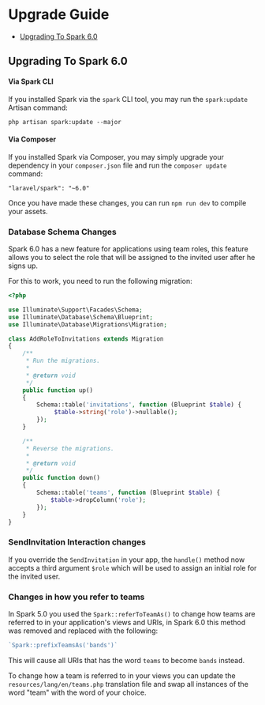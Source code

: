 # Upgrade Guide

- [Upgrading To Spark 6.0](#upgrade-spark-6.0)

<a name="upgrade-spark-6.0"></a>
## Upgrading To Spark 6.0

#### Via Spark CLI

If you installed Spark via the `spark` CLI tool, you may run the `spark:update` Artisan command:

    php artisan spark:update --major

#### Via Composer

If you installed Spark via Composer, you may simply upgrade your dependency in your `composer.json` file and run the `composer update` command:

    "laravel/spark": "~6.0"

Once you have made these changes, you can run `npm run dev` to compile your assets.

### Database Schema Changes

Spark 6.0 has a new feature for applications using team roles, this feature allows you to select the role that will be assigned to the invited user after he signs up.

For this to work, you need to run the following migration:

```php
<?php

use Illuminate\Support\Facades\Schema;
use Illuminate\Database\Schema\Blueprint;
use Illuminate\Database\Migrations\Migration;

class AddRoleToInvitations extends Migration
{
    /**
     * Run the migrations.
     *
     * @return void
     */
    public function up()
    {
        Schema::table('invitations', function (Blueprint $table) {
		     $table->string('role')->nullable();
        });
    }

    /**
     * Reverse the migrations.
     *
     * @return void
     */
    public function down()
    {
        Schema::table('teams', function (Blueprint $table) {
            $table->dropColumn('role');
        });
    }
}
```


### SendInvitation Interaction changes

If you override the `SendInvitation` in your app, the `handle()` method now accepts a third argument `$role` which will be used to assign an initial role for the invited user.


### Changes in how you refer to teams

In Spark 5.0 you used the `Spark::referToTeamAs()` to change how teams are referred to in your application's views and URIs, in Spark 6.0 this method was removed and replaced with the following:

```php
`Spark::prefixTeamsAs('bands')`
```

This will cause all URIs that has the word `teams` to become `bands` instead.

To change how a team is referred to in your views you can update the `resources/lang/en/teams.php` translation file and swap all instances of the word "team" with the word of your choice.